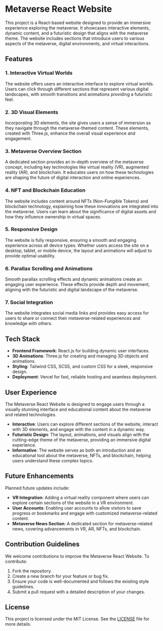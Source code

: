 # Metaverse React Website

This project is a React-based website designed to provide an immersive experience exploring the metaverse. It showcases interactive elements, dynamic content, and a futuristic design that aligns with the metaverse theme. The website includes sections that introduce users to various aspects of the metaverse, digital environments, and virtual interactions.

## Features

### 1. Interactive Virtual Worlds
The website offers users an interactive interface to explore virtual worlds. Users can click through different sections that represent various digital landscapes, with smooth transitions and animations providing a futuristic feel.

### 2. 3D Visual Elements
Incorporating 3D elements, the site gives users a sense of immersion as they navigate through the metaverse-themed content. These elements, created with Three.js, enhance the overall visual experience and engagement.

### 3. Metaverse Overview Section
A dedicated section provides an in-depth overview of the metaverse concept, including key technologies like virtual reality (VR), augmented reality (AR), and blockchain. It educates users on how these technologies are shaping the future of digital interaction and online experiences.

### 4. NFT and Blockchain Education
The website includes content around NFTs (Non-Fungible Tokens) and blockchain technology, explaining how these innovations are integrated into the metaverse. Users can learn about the significance of digital assets and how they influence ownership in virtual spaces.

### 5. Responsive Design
The website is fully responsive, ensuring a smooth and engaging experience across all device types. Whether users access the site on a desktop, tablet, or mobile device, the layout and animations will adjust to provide optimal usability.

### 6. Parallax Scrolling and Animations
Smooth parallax scrolling effects and dynamic animations create an engaging user experience. These effects provide depth and movement, aligning with the futuristic and digital landscape of the metaverse.

### 7. Social Integration
The website integrates social media links and provides easy access for users to share or connect their metaverse-related experiences and knowledge with others.

## Tech Stack

- **Frontend Framework**: React.js for building dynamic user interfaces.
- **3D Animations**: Three.js for creating and managing 3D objects and animations.
- **Styling**: Tailwind CSS, SCSS, and custom CSS for a sleek, responsive design.
- **Deployment**: Vercel for fast, reliable hosting and seamless deployment.

## User Experience

The Metaverse React Website is designed to engage users through a visually stunning interface and educational content about the metaverse and related technologies. 

- **Interactive**: Users can explore different sections of the website, interact with 3D elements, and engage with the content in a dynamic way.
- **Futuristic Design**: The layout, animations, and visuals align with the cutting-edge theme of the metaverse, providing an immersive digital experience.
- **Informative**: The website serves as both an introduction and an educational tool about the metaverse, NFTs, and blockchain, helping users understand these complex topics.

## Future Enhancements

Planned future updates include:

- **VR Integration**: Adding a virtual reality component where users can explore certain sections of the website in a VR environment.
- **User Accounts**: Enabling user accounts to allow visitors to save progress or bookmarks and engage with customized metaverse-related content.
- **Metaverse News Section**: A dedicated section for metaverse-related news, covering advancements in VR, AR, NFTs, and blockchain.

## Contribution Guidelines

We welcome contributions to improve the Metaverse React Website. To contribute:

1. Fork the repository.
2. Create a new branch for your feature or bug fix.
3. Ensure your code is well-documented and follows the existing style guidelines.
4. Submit a pull request with a detailed description of your changes.

## License

This project is licensed under the MIT License. See the [LICENSE](LICENSE) file for more details.

